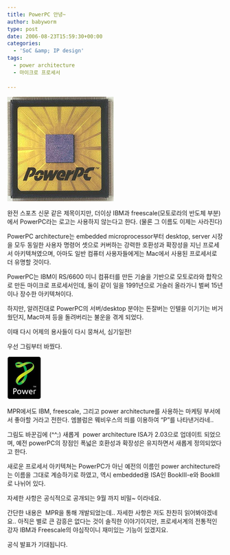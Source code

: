```yaml
---
title: PowerPC 안녕~
author: babyworm
type: post
date: 2006-08-23T15:59:30+00:00
categories:
  - 'SoC &amp; IP design'
tags:
  - power architecture
  - 마이크로 프로세서

---
```

<img loading="lazy" decoding="async" class="aligncenter" src="featured_power_pc.jpg">

완전 스포츠 신문 같은 제목이지만, 더이상 IBM과 freescale(모토로라의 반도체 부분)에서 PowerPC라는 로고는 사용하지 않는다고 한다. (물론 그 이름도 이제는 사라진다)

PowerPC architecture는 embedded microprocessor부터 desktop, server 시장을 모두 동일한 사용자 명령어 셋으로 커버하는 강력한 호환성과 확장성을 지닌 프로세서 아키텍쳐였으며, 아마도 일반 컴퓨터 사용자들에게는 Mac에서 사용된 프로세서로 더 유명할 것이다.

PowerPC는 IBM이 RS/6600 미니 컴퓨터를 만든 기술을 기반으로 모토로라와 합작으로 만든 마이크로 프로세서인데, 둘이 같이 일을 1991년으로 거슬러 올라가니 벌써 15년이나 장수한 아키텍쳐이다.

하지만, 알려진대로 PowerPC의 서버/desktop 분야는 돈잘버는 인텔을 이기기는 버거웠던지, Mac마져 등을 돌려버리는 불운을 겪게 되었다.

이때 다시 어제의 용사들이 다시 뭉쳐서, 심기일전!

우선 그림부터 바꿨다. 

<img loading="lazy" decoding="async" class="alignright" src="power_logo.jpg">


MPR에서도 IBM, freescale, 그리고 power architecture를 사용하는 마케팅 부서에서 좋아할 거라고 전한다.
엠블럼은 뭬비우스의 띄를 이용하여 &#8220;P&#8221;를 나타낸거라네..

그림도 바꾼김에 (^^;) 새롭게  power architecture ISA가 2.03으로 업데이트 되었으며,
예전 powerPC의 장점인 폭넓은 호환성과 확장성은 유지하면서 새롭게 정의되었다고 한다.

새로운 프로세서 아키텍쳐는 PowerPC가 아닌 예전의 이름인 power architecture라는 이름을 그대로 계승하기로 하였고, 역시 embedded용 ISA인 BookIII-e와 BookIII로 나뉘어 있다.

자세한 사항은 공식적으로 공개되는 9월 까지 비밀~ 이라네요.

간단한 내용은  MPR을 통해 개발되었는데.. 자세한 사항은 저도 찬찬히 읽어봐야겠네요..
아직은 별로 큰 감흥은 없다는 것이 솔직한 이야기이지만, 프로세서계의 전통적인 강자 IBM과 Freescale의 야심작이니 재미있는 기능이 있겠지요.

공식 발표가 기대됩니다.